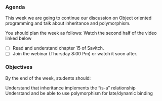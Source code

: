 ### Agenda

This week we are going to continue our discussion on Object oriented programming and talk about inheritance and polymorphism. 
 
You should plan the week as follows:
Watch the second half of the video linked below
* [ ] Read and understand chapter 15 of Savitch.
* [ ] Join the webinar (Thursday 8:00 Pm) or watch it soon after. </br>

### Objectives
By the end of the week, students should:

Understand that inheritance implements the “is-a” relationship </br>
Understand and be able to use polymorphism for late/dynamic binding </br>
